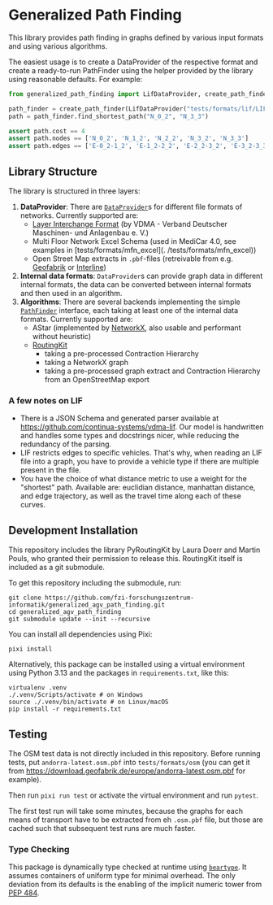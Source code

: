 # Generalized Path Finding

This library provides path finding in graphs defined by various input formats and using various algorithms.

The easiest usage is to create a DataProvider of the respective format and create a ready-to-run PathFinder using
the helper provided by the library using reasonable defaults. For example:

```python
from generalized_path_finding import LifDataProvider, create_path_finder

path_finder = create_path_finder(LifDataProvider("tests/formats/lif/LIF_4_4_MAPF.json"))
path = path_finder.find_shortest_path("N_0_2", "N_3_3")

assert path.cost == 4
assert path.nodes == ['N_0_2', 'N_1_2', 'N_2_2', 'N_3_2', 'N_3_3']
assert path.edges == ['E-0_2-1_2', 'E-1_2-2_2', 'E-2_2-3_2', 'E-3_2-3_3']
```

## Library Structure

The library is structured in three layers:

1. **DataProvider**: There are [`DataProvider`](./src/generalized_path_finding/model/data_provider.py)s for different
   file formats of networks. Currently supported are:
    - [Layer Interchange Format][LIF] (by VDMA - Verband Deutscher Maschinen- und Anlagenbau e. V.)
    - Multi Floor Network Excel Schema (used in MediCar 4.0, see examples in [tests/formats/mfn_excel](.
      /tests/formats/mfn_excel))
    - Open Street Map extracts in `.pbf`-files (retreivable from e.g. [Geofabrik](https://download.geofabrik.de/)
      or [Interline](https://www.interline.io/osm/extracts/))
2. **Internal data formats**: `DataProvider`s can provide graph data in different internal formats, the data can be
   converted between internal formats and then used in an algorithm.
3. **Algorithms**: There are several backends implementing the simple
   [`PathFinder`](./src/generalized_path_finding/model/pathfinder.py) interface, each taking at least one of the
   internal data formats. Currently supported are:
    - AStar (implemented by [NetworkX][nx_astar], also usable and performant without heuristic)
    - [RoutingKit](https://github.com/RoutingKit/RoutingKit)
        - taking a pre-processed Contraction Hierarchy
        - taking a NetworkX graph
        - taking a pre-processed graph extract and Contraction Hierarchy from an OpenStreetMap export

[LIF]: https://vdma.org/documents/34570/3317035/FuI_Guideline_LIF_GB.pdf/779bc75c-9525-8d13-412e-fff82bc6ab39?t=1710513623026

[nx_astar]: https://networkx.org/documentation/stable/reference/algorithms/generated/networkx.algorithms.shortest_paths.astar.astar_path.html

### A few notes on LIF

- There is a JSON Schema and generated parser available at https://github.com/continua-systems/vdma-lif.
  Our model is handwritten and handles some types and docstrings nicer, while reducing the redundancy of the parsing.
- LIF restricts edges to specific vehicles. That's why, when reading an LIF file into a graph, you have to provide a
  vehicle type if there are multiple present in the file.
- You have the choice of what distance metric to use a weight for the "shortest" path. Available are:
  euclidian distance, manhattan distance, and edge trajectory, as well as the travel time along each of these curves.

## Development Installation

This repository includes the library PyRoutingKit by Laura Doerr and Martin Pouls, who granted their permission to
release this.
RoutingKit itself is included as a git submodule.

To get this repository including the submodule, run:

```shell
git clone https://github.com/fzi-forschungszentrum-informatik/generalized_agv_path_finding.git
cd generalized_agv_path_finding
git submodule update --init --recursive
```

You can install all dependencies using Pixi:

```shell
pixi install
```

Alternatively, this package can be installed using a virtual environment using Python 3.13 and the packages in
`requirements.txt`, like this:

```shell
virtualenv .venv
./.venv/Scripts/activate # on Windows
source ./.venv/bin/activate # on Linux/macOS
pip install -r requirements.txt
```

## Testing

The OSM test data is not directly included in this repository.
Before running tests, put `andorra-latest.osm.pbf` into `tests/formats/osm` (you can get it from
https://download.geofabrik.de/europe/andorra-latest.osm.pbf for example).

Then run `pixi run test` or activate the virtual environment and run `pytest`.

The first test run will take some minutes, because the graphs for each means of transport have to be extracted from
eh `.osm.pbf` file, but those are cached such that subsequent test runs are much faster.

### Type Checking

This package is dynamically type checked at runtime using [`beartype`](https://github.com/beartype/beartype).
It assumes containers of uniform type for minimal overhead.
The only deviation from its defaults is the enabling of the implicit numeric tower from
[PEP 484](https://peps.python.org/pep-0484/#the-numeric-tower).
